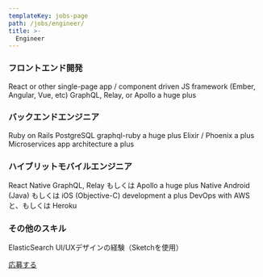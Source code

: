```yaml
---
templateKey: jobs-page
path: /jobs/engineer/
title: >-
  Engineer
---
```


### フロントエンド開発
React or other single-page app / component driven JS framework (Ember, Angular, Vue, etc)
GraphQL, Relay, or Apollo a huge plus

### バックエンドエンジニア
Ruby on Rails
PostgreSQL
graphql-ruby a huge plus
Elixir / Phoenix a plus
Microservices app architecture a plus

### ハイブリットモバイルエンジニア
React Native
GraphQL, Relay もしくは Apollo a huge plus
Native Android (Java) もしくは iOS (Objective-C) development a plus
DevOps with AWS と、もしくは Heroku

### その他のスキル
ElasticSearch
UI/UXデザインの経験（Sketchを使用）
<div class="text-center">
<a class="button is-medium is-primary is-outlined pl5 pr5" href="/contacts/">応募する</a>
</div>